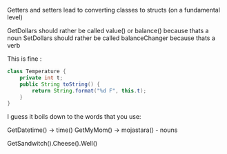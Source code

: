Getters and setters lead to converting classes to structs (on a fundamental level)

GetDollars should rather be called value() or balance() because thats a noun
SetDollars should rather be called balanceChanger because thats a verb

This is fine :

```java
class Temperature {
	private int t;
	public String toString() {
		return String.format("%d F", this.t); 
	}
}
```

I guess it boils down to the words that you use:

GetDatetime() -> time()
GetMyMom() -> mojastara() - nouns

GetSandwitch().Cheese().Well()
